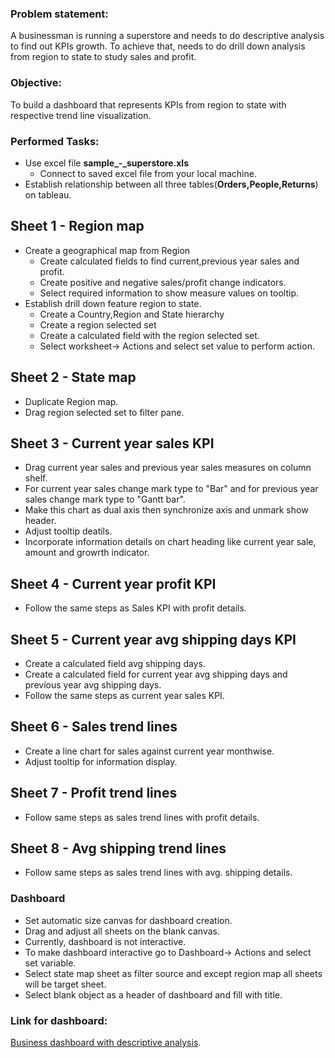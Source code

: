 ### Problem statement:

  A businessman is running a superstore and needs to do descriptive analysis to find out KPIs growth.
 To achieve that, needs to do drill down analysis from region to state to study sales and profit.

### Objective:

To build a dashboard that represents KPIs from region to state with respective trend line visualization.

### Performed Tasks:
 - Use excel file **sample_-_superstore.xls**
    - Connect to saved excel file from your local machine.
 - Establish relationship between all three tables(**Orders,People,Returns**) on tableau.

## Sheet 1 - Region map

 - Create a geographical map from Region
    - Create calculated fields to find current,previous year sales and profit.
    - Create positive and negative sales/profit change indicators.
    - Select required information to show measure values on tooltip.
 - Establish drill down feature region to state.
    - Create a Country,Region and State hierarchy
    - Create a region selected set
    - Create a calculated field with the region selected set.
    - Select worksheet-> Actions and select set value to perform action.

## Sheet 2 - State map

 - Duplicate Region map.
 - Drag region selected set to filter pane.

## Sheet 3 - Current year sales KPI

 - Drag current year sales and previous year sales measures on column shelf.
 - For current year sales change mark type to "Bar" and for previous year sales change mark type to "Gantt bar".
 - Make this chart as dual axis then synchronize axis and unmark show header.
 - Adjust tooltip deatils.
 - Incorporate information details on chart heading like current year sale, amount and growrth indicator.

## Sheet 4 - Current year profit KPI

 - Follow the same steps as Sales KPI with profit details.

## Sheet 5 - Current year avg shipping days KPI

 - Create a calculated field avg shipping days.
 - Create a calculated field for current year avg shipping days and previous year avg shipping days.
 - Follow the same steps as current year sales KPI.

## Sheet 6 - Sales trend lines

 - Create a line chart for sales against current year monthwise.
 - Adjust tooltip for information display.

## Sheet 7 - Profit trend lines

 - Follow same steps as sales trend lines with profit details.

## Sheet 8 - Avg shipping trend lines

 - Follow same steps as sales trend lines with avg. shipping details.

### Dashboard

 - Set automatic size canvas for dashboard creation.
 - Drag and adjust all sheets on the blank canvas.
 - Currently, dashboard is not interactive.
 - To make dashboard interactive go to Dashboard-> Actions and select set variable.
 - Select state map sheet as filter source and except region map all sheets will be target sheet.
 - Select blank object as a header of dashboard and fill with title.
 
 
 ### Link for dashboard:
 [Business dashboard with descriptive analysis](https://public.tableau.com/app/profile/anubha.ranjan/viz/BusinessKPIDashboardthroughdescriptiveanalysis/Dashboard1?publish=yes).






